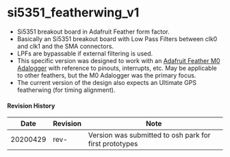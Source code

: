 # si5351_featherwing_v1
* Si5351 breakout board in Adafruit Feather form factor.
* Basically an Si5351 breakout board with Low Pass Filters between clk0 and clk1 and the SMA connectors. 
* LPFs are bypassable if external filtering is used.
* This specific version was designed to work with an [Adafruit Feather M0 Adalogger](https://www.adafruit.com/product/2796) with reference to pinouts, interrupts, etc.  May be applicable to other feathers, but the M0 Adalogger was the primary focus.
* The current version of the design also expects an Ultimate GPS featherwing (for timing alignment).


#### Revision History
| Date     | Revision | Note  |
|----------|----------|-------|
| 20200429 | rev-     | Version was submitted to osh park for first prototypes |

